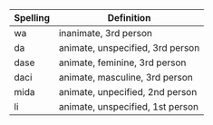 | Spelling | Definition |
|----------|------------|
| wa | inanimate, 3rd person |
| da | animate, unspecified, 3rd person |
| dase | animate, feminine, 3rd person |
| daci | animate, masculine, 3rd person |
| mida | animate, unpecified, 2nd person |
| li | animate, unspecified, 1st person |
